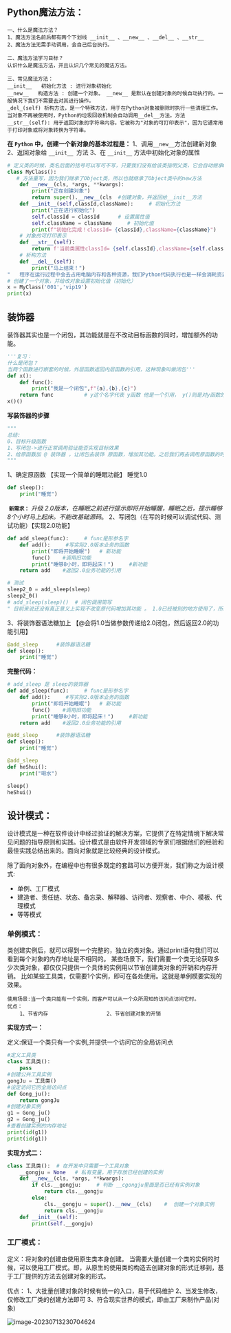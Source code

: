 ## Python魔法方法：

```
一、什么是魔法方法？
1、魔法方法名前后都有两个下划线 __init__ 、__new__ 、__del__ 、__str__
2、魔法方法无需手动调用，会自己后台执行。

二、魔法方法学习目标？
认识什么是魔法方法，并且认识几个常见的魔法方法。

三、常见魔法方法：
__init__   初始化方法 : 进行对象初始化
__new__   构造方法 : 创建一个对象。 __new__ 是默认在创建对象的时候自动执行的。一般情况下我们不需要去对其进行操作。
_del_(self)	析构方法，是一个特殊方法，用于在Python对象被删除时执行一些清理工作。当对象不再被使用时，Python的垃圾回收机制会自动调用__del__方法。方法
__str__(self): 用于返回对象的字符串内容。它被称为"对象的可打印表示"，因为它通常用于打印对象或将对象转换为字符串。
```

**在 `Python` 中，创建一个新对象的基本过程是：**
1、调用` __new__ `方法创建新对象
2、返回对象给 `__init__ `方法
3、在 `__init__` 方法中初始化对象的属性

```python
# 定义类的时候，类名后面的括号可以写可不写，只要我们没有给该类指明父类，它会自动继承Object类。Object类 是所有类的父类
class MyClass():
   # 方法重写，因为我们继承了Object类，所以也就继承了Object类中的new方法
    def __new__(cls, *args, **kwargs):
        print("正在创建对象")
        return super().__new__(cls  #创建对象，并返回给__init__方法
    def __init__(self,classId,className):     # 初始化方法
        print("正在进行初始化")
        self.classId = classId      # 设置属性值
        self.className = className     # 初始化值
        print(f"初始化完成！classId= {classId},className={className}")
    # 对象的可打印表示
    def __str__(self):
        return f'当前类属性classId= {self.classId},className={self.className}'
    # 析构方法                           
    def __del__(self):
        print("马上结束！")
"   程序在运行过程中会去占用电脑内存和各种资源，我们Python代码执行也是一样会消耗资源。 python提供了一个垃圾回收机制，这个机制可以帮助我们自动在程序结束后清理数据，回收电脑资源。"
# 创建了一个对象，并给改对象设置初始化值（初始化）
x = MyClass('001','vip19')
print(x)
```

## 装饰器

装饰器其实也是一个闭包，其功能就是在不改动目标函数的同时，增加额外的功能。

```Python
'''复习：
什么是闭包？
当两个函数进行嵌套的时候，外层函数返回内层函数的引用，这种现象叫做闭包'''
def x():
    def func():
        print("我是一个闭包",f"{a},{b},{c}")
    return func          # y这个名字代表 y函数 他是一个引用， y()则是对y函数的调用
x()()
```

**写装饰器的步骤**

```Python
"""
总结:
0、目标升级函数
1、写闭包->进行正常调用验证能否实现目标效果
2、给原函数加 @ 装饰器 ，让闭包去装饰 原函数，增加其功能。之后我们再去调用原函数的时候，执行结果会进行升级。
"""
```

1、确定原函数   【实现一个简单的睡眠功能】 睡觉1.0

```python
def sleep():
    print("睡觉")
```

​     **`新需求：`** *升级 2.0版本，在睡眠之前进行提示即将开始睡醒，睡眠之后，提示睡够8个小时马上起床。不能改基础源码*。
2、写闭包（在写的时候可以调试代码、测试功能）【实现2.0功能】

```python
def add_sleep(func):     # func是形参名字
    def add():     #写实际2.0版本业务的函数
        print("即将开始睡眠")   # 新功能
        func()    #调用旧功能
        print("睡够8小时，即将起床！")     #新功能
    return add    #返回2.0业务功能的引用

# 测试
sleep2_0 = add_sleep(sleep)
sleep2_0()
# add_sleep(sleep)()  # 闭包调用简写
" 目前来说还没有真正意义上实现不改变原代码增加其功能 。 1.0已经被别的地方使用了，所以我希望能够不改变别的地方的使用代码，也就是说，我这个1.0的名字具有2.0的功能" 
```

3、将装饰器语法糖加上 【@会将1.0当做参数传递给2.0闭包，然后返回2.0的功能引用】

```python
@add_sleep      #装饰器语法糖
def sleep():
    print("睡觉")
```

**完整代码：**

```python
# add_sleep 是 sleep的装饰器
def add_sleep(func):     # func是形参名字
    def add():     #写实际2.0版本业务的函数
        print("即将开始睡眠")   # 新功能
        func()    #调用旧功能
        print("睡够8小时，即将起床！")     #新功能
    return add    #返回2.0业务功能的引用

@add_sleep      #装饰器语法糖
def sleep():
    print("睡觉")

@add_sleep
def heShui():
    print("喝水")

sleep()
heShui()
```

## 设计模式：

设计模式是一种在软件设计中经过验证的解决方案，它提供了在特定情境下解决常见问题的指导原则和实践。设计模式是由软件开发领域的专家们根据他们的经验和最佳实践总结出来的。面向对象就是比较经典的设计模式。

除了面向对象外，在编程中也有很多既定的套路可以方便开发，我们称之为设计模式:
* 单例、工厂模式
* 建造者、责任链、状态、备忘录、解释器、访问者、观察者、中介、模板、代理模式
* 等等模式

### 单例模式：

  类创建实例后，就可以得到一个完整的，独立的类对象。通过print语句我们可以看到每个对象的内存地址是不相同的。
   某些场景下，我们需要一个类无论获取多少次类对象，都仅仅只提供一个具体的实例用以节省创建类对象的开销和内存开销。
   比如某些工具类，仅需要1个实例，即可在各处使用。这就是单例模要实现的效果。

    使用场景:当一个类只能有一个实例，而客户可以从一个众所周知的访问点访问它时。
    优点：
    	1、节省内存                   2、节省创建对象的开销

**实现方式一：**

定义:保证一个类只有一个实例,并提供一个访问它的全局访问点

```Python
#定义工具类
class 工具类():   
    pass
#创建公共工具实例
gongJu = 工具类()
#设定访问它的全局访问点
def Gong_ju():
    return gongJu
#创建对象实例
g1 = Gong_ju()
g2 = Gong_ju()
#查看创建实例的内存地址
print(id(g1))
print(id(g1))
```

**实现方式二：**

```Python
class 工具类():  # 在开发中只需要一个工具对象
    __gongju = None   # 私有变量，用于存放已经创建的实例
    def __new__(cls, *args, **kwargs):
        if cls.__gongju:     # 判断 __cgongju里面是否已经有实例对象
            return cls.__gongju
        else:
            cls.__gongju = super().__new__(cls)    #  创建一个对象实例
            return cls.__gongju
    def __init__(self):
        print(self.__gongju)
```



### 工厂模式：

定义：将对象的创建由使用原生类本身创建。
        当需要大量创建一个类的实例的时候，可以使用工厂模式。即，从原生的使用类的构造去创建对象的形式迁移到，基于工厂提供的方法去创建对象的形式。

优点：
1、大批量创建对象的时候有统一的入口，易于代码维护
2、当发生修改，仅修改工厂类的创建方法即可
3、符合现实世界的模式，即由工厂来制作产品(对象)

![image-20230713230704624](C:\Users\Administrator\AppData\Roaming\Typora\typora-user-images\image-20230713230704624.png)